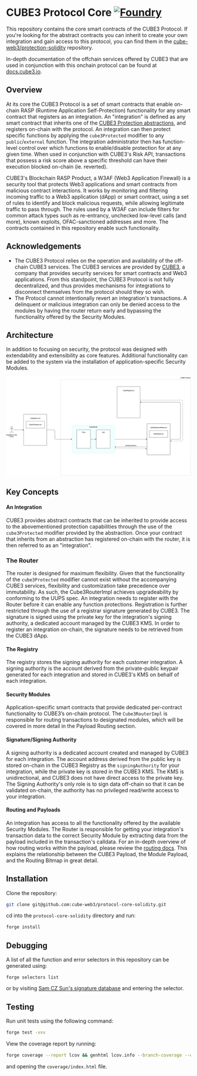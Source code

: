 # CUBE3 Protocol Core [![Foundry][foundry-badge]][foundry]

<!-- [![Github Actions][gha-badge]][gha] [![Coverage][codecov-badge]][codecov]  -->
<!-- [gha]: https://github.com/sablier-labs/v2-core/actions
[gha-badge]: https://github.com/sablier-labs/v2-core/actions/workflows/ci.yml/badge.svg
[codecov]: https://codecov.io/gh/sablier-labs/v2-core
[codecov-badge]: https://codecov.io/gh/sablier-labs/v2-core/branch/main/graph/badge.svg -->

[foundry]: https://getfoundry.sh
[foundry-badge]: https://img.shields.io/badge/Built%20with-Foundry-FFDB1C.svg

This repository contains the core smart contracts of the CUBE3 Protocol. If you're looking for the abstract contracts you can inherit to create your own integration and gain access to this protocol, you can find them in the [cube-web3/protection-solidity](https://github.com/cube-web3/protection-solidity) repository.

In-depth documentation of the offchain services offered by CUBE3 that are used in conjunction with this onchain protocol can be found at [docs.cube3.io](https://docs.cube3.io/).

## Overview

At its core the CUBE3 Protocol is a set of smart contracts that enable on-chain RASP (Runtime Application Self-Protection) functionality for any smart contract that registers as an integration. An "integration" is defined as any smart contract that inherits one of the [CUBE3 Protection abstractions](https://github.com/cube-web3/protection-solidity/tree/main/src), and registers on-chain with the protocol. An integration can then protect specific functions by applying the `cube3Protected` modifier to any `public`/`external` function. The integration administrator then has function-level control over which functions to enable/disable protection for at any given time. When used in conjunction with CUBE3's Risk API, transactions that possess a risk score above a specific threshold can have their execution blocked on-chain (ie. reverted).

CUBE3's Blockchain RASP Product, a W3AF (Web3 Application Firewall) is a security tool that protects Web3 applications and smart contracts from malicious contract interactions. It works by monitoring and filtering incoming traffic to a Web3 application (dApp) or smart contract, using a set of rules to identify and block malicious requests, while allowing legitimate traffic to pass through. The rules used by a W3AF can include filters for common attack types such as re-entrancy, unchecked low-level calls (and more), known exploits, OFAC-sanctioned addresses and more. The contracts contained in this repository enable such functionality.

## Acknowledgements

- The CUBE3 Protocol relies on the operation and availability of the off-chain CUBE3 services. The CUBE3 services are provided by [CUBE3](https://cube3.io/), a company that provides security services for smart contracts and Web3 applications. From this standpoint, the CUBE3 Protocol is not fully decentralized, and thus provides mechanisms for integrations to disconnect themselves from the protocol should they so wish.
- The Protocol cannot intentionally revert an integration's transactions. A delinquent or malicious integration can only be denied access to the modules by having the router return early and bypassing the functionality offered by the Security Modules.

## Architecture

In addition to focusing on security, the protocol was designed with extendability and extensibility as core features. Additional functionality can be added to the system via the installation of application-specific Security Modules.

![arch](./docs/images//architecture.png)

## Key Concepts

#### An Integration

CUBE3 provides abstract contracts that can be inherited to provide access to the abovementioned protection capabilities through the use of the `cube3Protected` modifier provided by the abstraction. Once your contract that inherits from an abstraction has registered on-chain with the router, it is then referred to as an "integration".

### The Router

The router is designed for maximum flexibility. Given that the functionality of the `cube3Protected` modifier cannot exist without the accompanying CUBE3 services, flexibility and customization take precedence over immutability. As such, the Cube3RouterImpl achieves upgradeability by conforming to the UUPS spec. An integration needs to register with the Router before it can enable any function protections. Registration is further restricted through the use of a registrar signature generated by CUBE3. The signature is signed using the private key for the integration's signing authority, a dedicated account managed by the CUBE3 KMS. In order to register an integration on-chain, the signature needs to be retrieved from the CUBE3 dApp.

#### The Registry

The registry stores the signing authority for each customer integration. A signing authority is the account derived from the private-public keypair generated for each integration and stored in CUBE3's KMS on behalf of each integration.

#### Security Modules

Application-specific smart contracts that provide dedicated per-contract functionality to CUBE3’s on-chain protocol. The `Cube3RouterImpl` is responsible for routing transactions to designated modules, which will be covered in more detail in the Payload Routing section.

#### Signature/Signing Authority

A signing authority is a dedicated account created and managed by CUBE3 for each integration. The account address derived from the public key is stored on-chain in the CUBE3 Registry as the `signingAuthority` for your integration, while the private key is stored in the CUBE3 KMS. The KMS is unidirectional, and CUBE3 does not have direct access to the private key. The Signing Authority's only role is to sign data off-chain so that it can be validated on-chain, the authority has no privileged read/write access to your integration.

#### Routing and Payloads

An integration has access to all the functionality offered by the available Security Modules. The Router is responsible for getting your integration's transaction data to the correct Security Module by extracting data from the payload included in the transaction's calldata. For an in-depth overview of how routing works within the payload, please review the [routing docs](./docs/routing/README.md). This explains the relationship between the CUBE3 Payload, the Module Payload, and the Routing Bitmap in great detail.

## Installation

Clone the repository:

```bash
git clone git@github.com:cube-web3/protocol-core-solidity.git
```

cd into the `protocol-core-solidity` directory and run:

```bash
forge install
```

## Debugging

A list of all the function and error selectors in this repository can be generated using:

```
forge selectors list
```

or by visiting [Sam CZ Sun's signature database](https://openchain.xyz/signatures) and entering the selector.

## Testing

Run unit tests using the following command:

```bash
forge test -vvv
```

View the coverage report by running:

```bash
forge coverage --report lcov && genhtml lcov.info --branch-coverage --output-dir coverage
```

and opening the `coverage/index.html` file.
